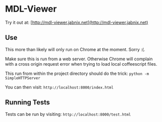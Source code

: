 MDL-Viewer
======

Try it out at: [http://mdl-viewer.jabnix.net](http://mdl-viewer.jabnix.net)

Use
---

This more than likely will only run on Chrome at the moment. Sorry :(.

Make sure this is run from a web server. Otherwise Chrome will complain with
a cross origin request error when trying to load local coffeescript files.

This run from within the project directory should do the trick:
`python -m SimpleHTTPServer`

You can then visit: `http://localhost:8000/index.html`


Running Tests
-------------

Tests can be run by visiting: `http://localhost:8000/test.html`
